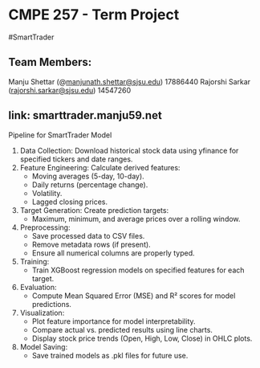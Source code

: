 # CMPE 257 - Term Project
#SmartTrader
## Team Members:
Manju Shettar (@manjunath.shettar@sjsu.edu) 17886440
Rajorshi Sarkar (rajorshi.sarkar@sjsu.edu) 14547260

## link: smarttrader.manju59.net

Pipeline for SmartTrader Model
1. Data Collection: Download historical stock data using yfinance for specified tickers and date ranges.
2. Feature Engineering: Calculate derived features:
    * Moving averages (5-day, 10-day).
    * Daily returns (percentage change).
    * Volatility.
    * Lagged closing prices.
3. Target Generation: Create prediction targets:
    * Maximum, minimum, and average prices over a rolling window.
4. Preprocessing:
    * Save processed data to CSV files.
    * Remove metadata rows (if present).
    * Ensure all numerical columns are properly typed.
5. Training:
    * Train XGBoost regression models on specified features for each target.
6. Evaluation:
    * Compute Mean Squared Error (MSE) and R² scores for model predictions.
7. Visualization:
    * Plot feature importance for model interpretability.
    * Compare actual vs. predicted results using line charts.
    * Display stock price trends (Open, High, Low, Close) in OHLC plots.
8. Model Saving:
    * Save trained models as .pkl files for future use.

